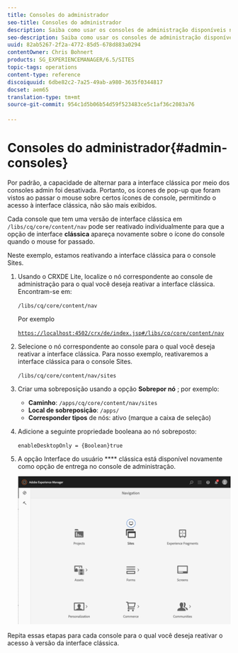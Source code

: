 ```yaml
---
title: Consoles do administrador
seo-title: Consoles do administrador
description: Saiba como usar os consoles de administração disponíveis no AEM.
seo-description: Saiba como usar os consoles de administração disponíveis no AEM.
uuid: 82ab5267-2f2a-4772-85d5-678d883a0294
contentOwner: Chris Bohnert
products: SG_EXPERIENCEMANAGER/6.5/SITES
topic-tags: operations
content-type: reference
discoiquuid: 6dbe82c2-7a25-49ab-a980-3635f0344817
docset: aem65
translation-type: tm+mt
source-git-commit: 954c1d5b06b54d59f523483ce5c1af36c2083a76

---
```



# Consoles do administrador{#admin-consoles}

Por padrão, a capacidade de alternar para a interface clássica por meio dos consoles admin foi desativada. Portanto, os ícones de pop-up que foram vistos ao passar o mouse sobre certos ícones de console, permitindo o acesso à interface clássica, não são mais exibidos.

Cada console que tem uma versão de interface clássica em `/libs/cq/core/content/nav` pode ser reativado individualmente para que a opção de interface **clássica** apareça novamente sobre o ícone do console quando o mouse for passado.

Neste exemplo, estamos reativando a interface clássica para o console Sites.

1. Usando o CRXDE Lite, localize o nó correspondente ao console de administração para o qual você deseja reativar a interface clássica. Encontram-se em:

   `/libs/cq/core/content/nav`

   Por exemplo

   [ `https://localhost:4502/crx/de/index.jsp#/libs/cq/core/content/nav`](https://localhost:4502/crx/de/index.jsp#/libs/cq/core/content/nav)

1. Selecione o nó correspondente ao console para o qual você deseja reativar a interface clássica. Para nosso exemplo, reativaremos a interface clássica para o console Sites.

   `/libs/cq/core/content/nav/sites`

1. Criar uma sobreposição usando a opção **Sobrepor nó** ; por exemplo:

   * **Caminho**: `/apps/cq/core/content/nav/sites`
   * **Local de sobreposição**: `/apps/`
   * **Corresponder tipos** de nós: ativo (marque a caixa de seleção)

1. Adicione a seguinte propriedade booleana ao nó sobreposto:

   `enableDesktopOnly = {Boolean}true`

1. A opção Interface do usuário **** clássica está disponível novamente como opção de entrega no console de administração.

   ![](assets/syui-01-2019-02-27-15-16-55.png)

Repita essas etapas para cada console para o qual você deseja reativar o acesso à versão da interface clássica.